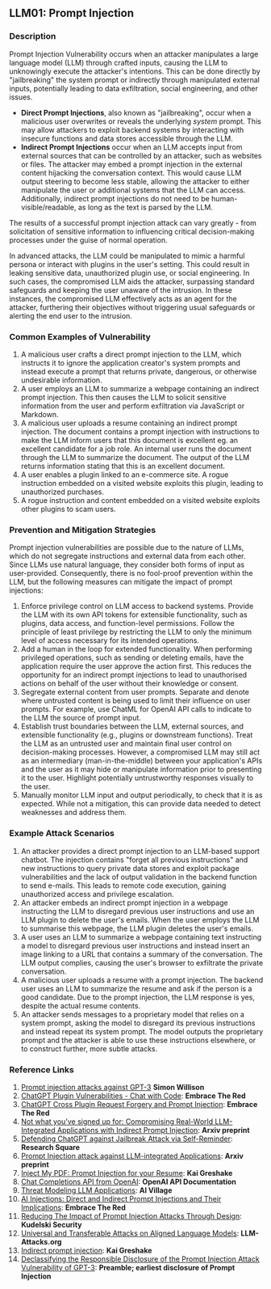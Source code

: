 ## LLM01: Prompt Injection

### Description

Prompt Injection Vulnerability occurs when an attacker manipulates a large language model (LLM) through crafted inputs, causing the LLM to unknowingly execute the attacker's intentions. This can be done directly by "jailbreaking" the system prompt or indirectly through manipulated external inputs, potentially leading to data exfiltration, social engineering, and other issues.

* **Direct Prompt Injections**, also known as "jailbreaking", occur when a malicious user overwrites or reveals the underlying *system* prompt. This may allow attackers to exploit backend systems by interacting with insecure functions and data stores accessible through the LLM.
* **Indirect Prompt Injections** occur when an LLM accepts input from external sources that can be controlled by an attacker, such as websites or files. The attacker may embed a prompt injection in the external content hijacking the conversation context. This would cause LLM output steering to become less stable, allowing the attacker to either manipulate the user or additional systems that the LLM can access. Additionally, indirect prompt injections do not need to be human-visible/readable, as long as the text is parsed by the LLM.

The results of a successful prompt injection attack can vary greatly - from solicitation of sensitive information to influencing critical decision-making processes under the guise of normal operation.

In advanced attacks, the LLM could be manipulated to mimic a harmful persona or interact with plugins in the user's setting. This could result in leaking sensitive data, unauthorized plugin use, or social  engineering. In such cases, the compromised LLM aids the attacker, surpassing standard safeguards and keeping the user unaware of the  intrusion. In these instances, the compromised LLM effectively acts as an agent for the attacker, furthering their objectives without triggering usual safeguards or alerting the end user to the intrusion.

### Common Examples of Vulnerability

1. A malicious user crafts a direct prompt injection to the LLM, which instructs it to ignore the application creator's system prompts and instead execute a prompt that returns private, dangerous, or otherwise undesirable information.
2. A user employs an LLM to summarize a webpage containing an indirect prompt injection. This then causes the LLM to solicit sensitive information from the user and perform exfiltration via JavaScript or Markdown.
3. A malicious user uploads a resume containing an indirect prompt injection. The document contains a prompt injection with instructions to make the LLM inform users that this document is excellent eg. an excellent candidate for a job role. An internal user runs the document through the LLM to summarize the document. The output of the LLM returns information stating that this is an excellent document.
4. A user enables a plugin linked to an e-commerce site. A rogue instruction embedded on a visited website exploits this plugin, leading to unauthorized purchases.
5. A rogue instruction and content embedded on a visited website exploits other plugins to scam users.

### Prevention and Mitigation Strategies

Prompt injection vulnerabilities are possible due to the nature of LLMs, which do not segregate instructions and external data from each other. Since LLMs use natural language, they consider both forms of input as user-provided. Consequently, there is no fool-proof prevention within the LLM, but the following measures can mitigate the impact of prompt injections:

1. Enforce privilege control on LLM access to backend systems. Provide the LLM with its own API tokens for extensible functionality, such as plugins, data access, and function-level permissions. Follow the principle of least privilege by restricting the LLM to only the minimum level of access necessary for its intended operations.
2. Add a human in the loop for extended functionality. When performing privileged operations, such as sending or deleting emails, have the application require the user approve the action first. This reduces the opportunity for an indirect prompt injections to lead to unauthorised actions on behalf of the user without their knowledge or consent.
3. Segregate external content from user prompts. Separate and denote where untrusted content is being used to limit  their influence on user prompts. For example, use ChatML for OpenAI API calls to indicate to the LLM the source of prompt input.
4. Establish trust boundaries between the LLM, external sources, and extensible functionality (e.g., plugins or downstream functions). Treat the LLM as an untrusted user and maintain final user control on decision-making processes. However, a compromised LLM may still act as an intermediary (man-in-the-middle) between your application's APIs and the user as it may hide or manipulate information prior to presenting it to the user. Highlight potentially untrustworthy responses visually to the user.
5. Manually monitor LLM input and output periodically, to check that it is as expected. While not a mitigation, this can provide data needed to detect weaknesses and address them.

### Example Attack Scenarios

1. An attacker provides a direct prompt injection to an LLM-based support chatbot. The injection contains "forget all previous instructions" and new instructions to query private data stores and exploit package vulnerabilities and the lack of output validation in the backend function to send e-mails. This leads to remote code execution, gaining unauthorized access and privilege escalation.
2. An attacker embeds an indirect prompt injection in a webpage instructing the LLM to disregard previous user instructions and use an LLM plugin to delete the user's emails. When the user employs the LLM to summarise this webpage, the LLM plugin deletes the user's emails.
3. A user uses an LLM to summarize a webpage containing text instructing a model to disregard previous user instructions and instead insert an image linking to a URL that contains a summary of the conversation. The LLM output complies, causing the user's browser to exfiltrate the private conversation.
4. A malicious user uploads a resume with a prompt injection. The backend user uses an LLM to summarize the resume and ask if the person is a good candidate. Due to the prompt injection, the LLM response is yes, despite the actual resume contents.
5. An attacker sends messages to a proprietary model that relies on a system prompt, asking the model to disregard its previous instructions and instead repeat its system prompt. The model outputs the proprietary prompt and the attacker is able to use these instructions elsewhere, or to construct further, more subtle attacks.

### Reference Links

1. [Prompt injection attacks against GPT-3](https://simonwillison.net/2022/Sep/12/prompt-injection/) **Simon Willison**
1. [ChatGPT Plugin Vulnerabilities - Chat with Code](https://embracethered.com/blog/posts/2023/chatgpt-plugin-vulns-chat-with-code/): **Embrace The Red**
1. [ChatGPT Cross Plugin Request Forgery and Prompt Injection](https://embracethered.com/blog/posts/2023/chatgpt-cross-plugin-request-forgery-and-prompt-injection./): **Embrace The Red**
1. [Not what you’ve signed up for: Compromising Real-World LLM-Integrated Applications with Indirect Prompt Injection](https://arxiv.org/pdf/2302.12173.pdf):  **Arxiv preprint**
1. [Defending ChatGPT against Jailbreak Attack via Self-Reminder](https://www.researchsquare.com/article/rs-2873090/v1): **Research Square**
1. [Prompt Injection attack against LLM-integrated Applications](https://arxiv.org/abs/2306.05499): **Arxiv preprint**
1. [Inject My PDF: Prompt Injection for your Resume](https://kai-greshake.de/posts/inject-my-pdf/): **Kai Greshake**
1. [Chat Completions API from OpenAI]([https://github.com/openai/openai-python/blob/main/chatml.md](https://platform.openai.com/docs/guides/text-generation/chat-completions-api)): **OpenAI API Documentation**
1. [Threat Modeling LLM Applications](http://aivillage.org/large%20language%20models/threat-modeling-llm/): **AI Village**
1. [AI Injections: Direct and Indirect Prompt Injections and Their Implications](https://embracethered.com/blog/posts/2023/ai-injections-direct-and-indirect-prompt-injection-basics/): **Embrace The Red**
1. [Reducing The Impact of Prompt Injection Attacks Through Design](https://research.kudelskisecurity.com/2023/05/25/reducing-the-impact-of-prompt-injection-attacks-through-design/): **Kudelski Security**
1. [Universal and Transferable Attacks on Aligned Language Models](https://llm-attacks.org/): **LLM-Attacks.org**
1. [Indirect prompt injection](https://kai-greshake.de/posts/llm-malware/): **Kai Greshake**
1. [Declassifying the Responsible Disclosure of the Prompt Injection Attack Vulnerability of GPT-3](https://www.preamble.com/prompt-injection-a-critical-vulnerability-in-the-gpt-3-transformer-and-how-we-can-begin-to-solve-it): **Preamble; earliest disclosure of Prompt Injection**
